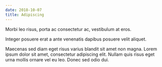 ```yaml
---
date: 2018-10-07
title: Adipiscing
---
```


Morbi leo risus, porta ac consectetur ac, vestibulum at eros.

Integer posuere erat a ante venenatis dapibus posuere velit aliquet.

<!--more-->

Maecenas sed diam eget risus varius blandit sit amet non magna. Lorem ipsum dolor sit amet, consectetur adipiscing elit. Nullam quis risus eget urna mollis ornare vel eu leo. Donec sed odio dui.
